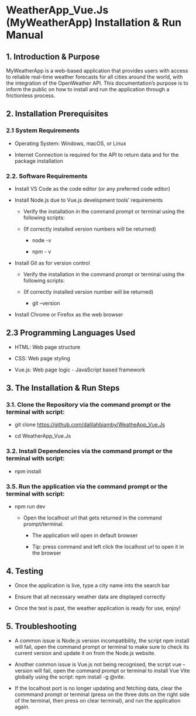 # WeatherApp_Vue.Js (MyWeatherApp) Installation & Run Manual

## 1.	Introduction & Purpose

MyWeatherApp is a web-based application that provides users with access to reliable real-time weather forecasts for all cities around the world, with the integration of the OpenWeather API. This documentation’s purpose is to inform the public on how to install and run the application through a frictionless process.

## 2.	Installation Prerequisites

  ### 2.1	System Requirements
  
  - Operating System: Windows, macOS, or Linux
  
  - Internet Connection is required for the API to return data and for the package installation
  
  ### 2.2. Software Requirements
  
  - Install VS Code as the code editor (or any preferred code editor)
  
  - Install Node.js due to Vue.js development tools’ requirements

    - Verify the installation in the command prompt or terminal using the following scripts:

    - (If correctly installed version numbers will be returned) 

      - node -v
    
      - npm - v
  
  - Install Git as for version control 

    - Verify the installation in the command prompt or terminal using the following scripts:

    - (If correctly installed version number will be returned)

      - git –version
  
  - Install Chrome or Firefox as the web browser
  
## 2.3 Programming Languages Used  
  
  - HTML: Web page structure
  
  - CSS: Web page styling
  
  - Vue.js: Web page logic - JavaScript based framework

## 3.	The Installation & Run Steps
  
  ### 3.1. Clone the Repository via the command prompt or the terminal with script:
  
  - git clone https://github.com/dalilahbiamby/WeatheApp_Vue.Js
  
  - cd WeatherApp_Vue.Js
  
  ### 3.2. 	Install Dependencies via the command prompt or the terminal with script:
  
  - npm install
  
  ### 3.5. Run the application via the command prompt or the terminal with script:
  
  - npm run dev
  
    - Open the localhost url that gets returned in the command prompt/terminal.
    
      - The application will open in default browser

      - Tip: press command and left click the localhost url to open it in the browser

## 4.	Testing 
  
  - Once the application is live, type a city name into the search bar

  - Ensure that all necessary weather data are displayed correctly

  - Once the test is past, the weather application is ready for use, enjoy!

## 5.	Troubleshooting

  - A common issue is Node.js version incompatibility, the script npm install will fail, open the command prompt or terminal to make sure to check its current version and update it on from the Node.js website.
  
  - Another common issue is Vue.js not being recognised, the script vue –version will fail, open the command prompt or terminal to install Vue Vite globally using the script: npm install -g @vite.
  
  -  If the localhost port is no longer updating and fetching data, clear the commmand prompt or terminal (press on the three dots on the right side of the terminal, then press on clear terminal), and run the application again.
